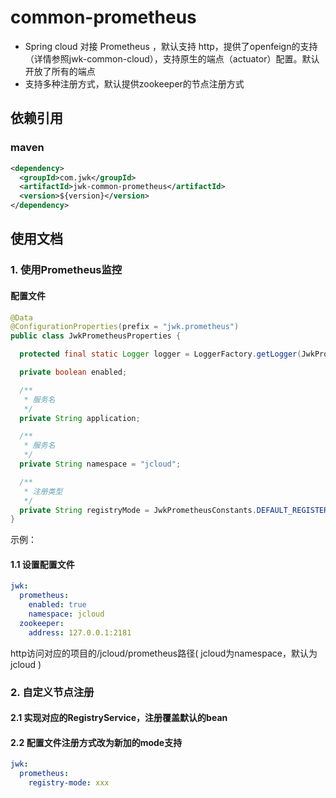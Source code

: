 # common-prometheus
- Spring cloud 对接 Prometheus ，默认支持 http，提供了openfeign的支持（详情参照jwk-common-cloud），支持原生的端点（actuator）配置。默认开放了所有的端点
- 支持多种注册方式，默认提供zookeeper的节点注册方式


## 依赖引用
### maven
```xml
<dependency>
  <groupId>com.jwk</groupId>
  <artifactId>jwk-common-prometheus</artifactId>
  <version>${version}</version>
</dependency>
```

## 使用文档

### 1. 使用Prometheus监控
#### 配置文件
```java
@Data
@ConfigurationProperties(prefix = "jwk.prometheus")
public class JwkPrometheusProperties {

  protected final static Logger logger = LoggerFactory.getLogger(JwkPrometheusProperties.class);

  private boolean enabled;

  /**
   * 服务名
   */
  private String application;

  /**
   * 服务名
   */
  private String namespace = "jcloud";

  /**
   * 注册类型
   */
  private String registryMode = JwkPrometheusConstants.DEFAULT_REGISTER_MODE;
}
```
示例：
#### 1.1 设置配置文件
```yaml
jwk:
  prometheus:
    enabled: true
    namespace: jcloud
  zookeeper:
    address: 127.0.0.1:2181
```
http访问对应的项目的/jcloud/prometheus路径( jcloud为namespace，默认为jcloud )

### 2. 自定义节点注册
#### 2.1 实现对应的RegistryService，注册覆盖默认的bean
#### 2.2 配置文件注册方式改为新加的mode支持
```yaml
jwk:
  prometheus:
    registry-mode: xxx
```
